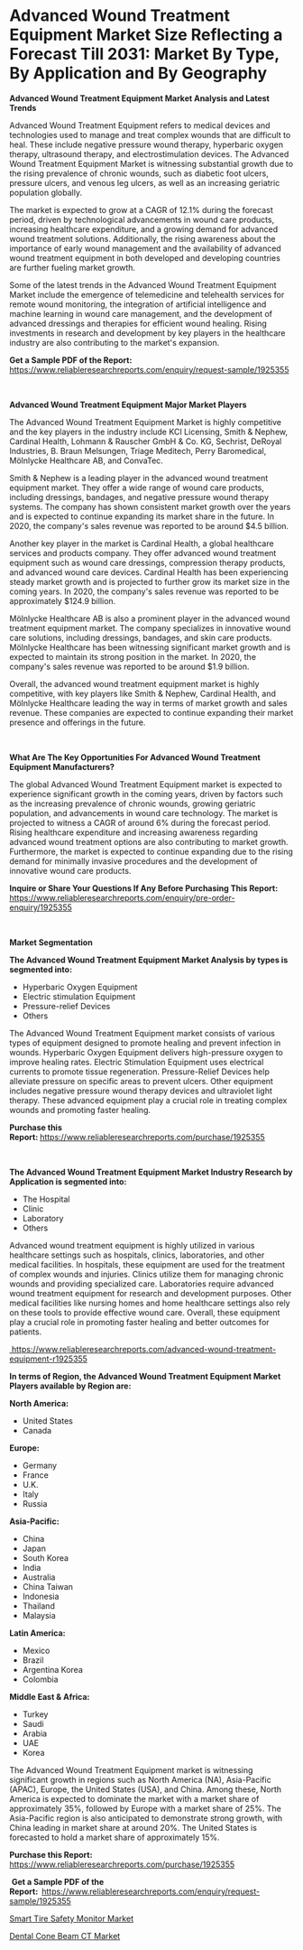 <p><h1>Advanced Wound Treatment Equipment Market Size Reflecting a Forecast Till 2031: Market By Type, By Application and By Geography</h1></p><p><strong>Advanced Wound Treatment Equipment Market Analysis and Latest Trends</strong></p>
<p><p>Advanced Wound Treatment Equipment refers to medical devices and technologies used to manage and treat complex wounds that are difficult to heal. These include negative pressure wound therapy, hyperbaric oxygen therapy, ultrasound therapy, and electrostimulation devices. The Advanced Wound Treatment Equipment Market is witnessing substantial growth due to the rising prevalence of chronic wounds, such as diabetic foot ulcers, pressure ulcers, and venous leg ulcers, as well as an increasing geriatric population globally.</p><p>The market is expected to grow at a CAGR of 12.1% during the forecast period, driven by technological advancements in wound care products, increasing healthcare expenditure, and a growing demand for advanced wound treatment solutions. Additionally, the rising awareness about the importance of early wound management and the availability of advanced wound treatment equipment in both developed and developing countries are further fueling market growth.</p><p>Some of the latest trends in the Advanced Wound Treatment Equipment Market include the emergence of telemedicine and telehealth services for remote wound monitoring, the integration of artificial intelligence and machine learning in wound care management, and the development of advanced dressings and therapies for efficient wound healing. Rising investments in research and development by key players in the healthcare industry are also contributing to the market's expansion.</p></p>
<p><strong>Get a Sample PDF of the Report:&nbsp;</strong> <a href="https://www.reliableresearchreports.com/enquiry/request-sample/1925355">https://www.reliableresearchreports.com/enquiry/request-sample/1925355</a></p>
<p>&nbsp;</p>
<p><strong>Advanced Wound Treatment Equipment Major Market Players</strong></p>
<p><p>The Advanced Wound Treatment Equipment Market is highly competitive and the key players in the industry include KCI Licensing, Smith & Nephew, Cardinal Health, Lohmann & Rauscher GmbH & Co. KG, Sechrist, DeRoyal Industries, B. Braun Melsungen, Triage Meditech, Perry Baromedical, Mölnlycke Healthcare AB, and ConvaTec.</p><p>Smith & Nephew is a leading player in the advanced wound treatment equipment market. They offer a wide range of wound care products, including dressings, bandages, and negative pressure wound therapy systems. The company has shown consistent market growth over the years and is expected to continue expanding its market share in the future. In 2020, the company's sales revenue was reported to be around $4.5 billion.</p><p>Another key player in the market is Cardinal Health, a global healthcare services and products company. They offer advanced wound treatment equipment such as wound care dressings, compression therapy products, and advanced wound care devices. Cardinal Health has been experiencing steady market growth and is projected to further grow its market size in the coming years. In 2020, the company's sales revenue was reported to be approximately $124.9 billion.</p><p>Mölnlycke Healthcare AB is also a prominent player in the advanced wound treatment equipment market. The company specializes in innovative wound care solutions, including dressings, bandages, and skin care products. Mölnlycke Healthcare has been witnessing significant market growth and is expected to maintain its strong position in the market. In 2020, the company's sales revenue was reported to be around $1.9 billion.</p><p>Overall, the advanced wound treatment equipment market is highly competitive, with key players like Smith & Nephew, Cardinal Health, and Mölnlycke Healthcare leading the way in terms of market growth and sales revenue. These companies are expected to continue expanding their market presence and offerings in the future.</p></p>
<p>&nbsp;</p>
<p><strong>What Are The Key Opportunities For Advanced Wound Treatment Equipment Manufacturers?</strong></p>
<p><p>The global Advanced Wound Treatment Equipment market is expected to experience significant growth in the coming years, driven by factors such as the increasing prevalence of chronic wounds, growing geriatric population, and advancements in wound care technology. The market is projected to witness a CAGR of around 6% during the forecast period. Rising healthcare expenditure and increasing awareness regarding advanced wound treatment options are also contributing to market growth. Furthermore, the market is expected to continue expanding due to the rising demand for minimally invasive procedures and the development of innovative wound care products.</p></p>
<p><strong>Inquire or Share Your Questions If Any Before Purchasing This Report:</strong> <a href="https://www.reliableresearchreports.com/enquiry/pre-order-enquiry/1925355">https://www.reliableresearchreports.com/enquiry/pre-order-enquiry/1925355</a></p>
<p>&nbsp;</p>
<p><strong>Market Segmentation</strong></p>
<p><strong>The Advanced Wound Treatment Equipment Market Analysis by types is segmented into:</strong></p>
<p><ul><li>Hyperbaric Oxygen Equipment</li><li>Electric stimulation Equipment</li><li>Pressure-relief Devices</li><li>Others</li></ul></p>
<p><p>The Advanced Wound Treatment Equipment market consists of various types of equipment designed to promote healing and prevent infection in wounds. Hyperbaric Oxygen Equipment delivers high-pressure oxygen to improve healing rates. Electric Stimulation Equipment uses electrical currents to promote tissue regeneration. Pressure-Relief Devices help alleviate pressure on specific areas to prevent ulcers. Other equipment includes negative pressure wound therapy devices and ultraviolet light therapy. These advanced equipment play a crucial role in treating complex wounds and promoting faster healing.</p></p>
<p><strong>Purchase this Report:&nbsp;</strong><a href="https://www.reliableresearchreports.com/purchase/1925355">https://www.reliableresearchreports.com/purchase/1925355</a></p>
<p>&nbsp;</p>
<p><strong>The Advanced Wound Treatment Equipment Market Industry Research by Application is segmented into:</strong></p>
<p><ul><li>The Hospital</li><li>Clinic</li><li>Laboratory</li><li>Others</li></ul></p>
<p><p>Advanced wound treatment equipment is highly utilized in various healthcare settings such as hospitals, clinics, laboratories, and other medical facilities. In hospitals, these equipment are used for the treatment of complex wounds and injuries. Clinics utilize them for managing chronic wounds and providing specialized care. Laboratories require advanced wound treatment equipment for research and development purposes. Other medical facilities like nursing homes and home healthcare settings also rely on these tools to provide effective wound care. Overall, these equipment play a crucial role in promoting faster healing and better outcomes for patients.</p></p>
<p><a href="https://www.reliableresearchreports.com/advanced-wound-treatment-equipment-r1925355">&nbsp;https://www.reliableresearchreports.com/advanced-wound-treatment-equipment-r1925355</a></p>
<p><strong>In terms of Region, the Advanced Wound Treatment Equipment Market Players available by Region are:</strong></p>
<p>
    <p> <strong> North America: </strong>
        <ul>
            <li>United States</li>
            <li>Canada</li>
        </ul>
        </p> 
    <p> <strong> Europe: </strong>
        <ul>
            <li>Germany</li>
            <li>France</li>
            <li>U.K.</li>
            <li>Italy</li>
            <li>Russia</li>
        </ul>
        </p> 
    <p> <strong> Asia-Pacific: </strong>
        <ul>
            <li>China</li>
            <li>Japan</li>
            <li>South Korea</li>
            <li>India</li>
            <li>Australia</li>
            <li>China Taiwan</li>
            <li>Indonesia</li>
            <li>Thailand</li>
            <li>Malaysia</li>
        </ul>
        </p> 
    <p> <strong> Latin America: </strong>
        <ul>
            <li>Mexico</li>
            <li>Brazil</li>
            <li>Argentina Korea</li>
            <li>Colombia</li>
        </ul>
        </p> 
    <p> <strong> Middle East & Africa: </strong>
        <ul>
            <li>Turkey</li>
            <li>Saudi</li>
            <li>Arabia</li>
            <li>UAE</li>
            <li>Korea</li>
        </ul>
    </p>
    </p>
<p><p>The Advanced Wound Treatment Equipment market is witnessing significant growth in regions such as North America (NA), Asia-Pacific (APAC), Europe, the United States (USA), and China. Among these, North America is expected to dominate the market with a market share of approximately 35%, followed by Europe with a market share of 25%. The Asia-Pacific region is also anticipated to demonstrate strong growth, with China leading in market share at around 20%. The United States is forecasted to hold a market share of approximately 15%.</p></p>
<p><strong>Purchase this Report: </strong><a href="https://www.reliableresearchreports.com/purchase/1925355">https://www.reliableresearchreports.com/purchase/1925355</a></p>
<p>&nbsp;<strong>Get a Sample PDF of the Report:&nbsp;&nbsp;</strong><a href="https://www.reliableresearchreports.com/enquiry/request-sample/1925355">https://www.reliableresearchreports.com/enquiry/request-sample/1925355</a></p>
<p><strong></strong></p>
<p><p><a href="https://view.publitas.com/reportprime-1/evaluating-global-smart-tire-safety-monitor-market-trends-and-growth-opportunities-by-region-type-interior-monitor-external-monitor-and-application-passenger-vehicle-commercial-vehicle/">Smart Tire Safety Monitor Market</a></p><p><a href="https://github.com/mooaaztarek/Market-Research-Report-List-1/blob/main/dental-cone-beam-ct-market.md">Dental Cone Beam CT Market</a></p></p>